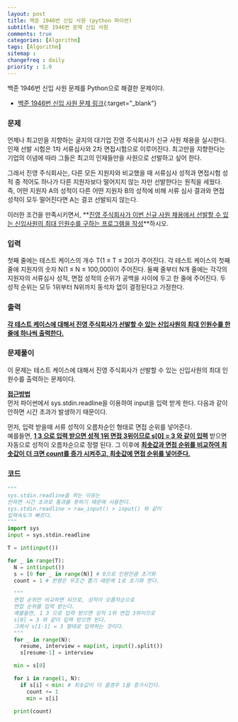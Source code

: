 ```yaml
---
layout: post
title: 백준 1946번 신입 사원 (python 파이썬)
subtitle: 백준 1946번 문제 신입 사원
comments: true
categories: [Algorithm]
tags: [Algorithm]
sitemap :
changefreq : daily
priority : 1.0
---
```

백준 1946번 신입 사원 문제를 Python으로 해결한 문제이다.  

* [백준 1946번 신입 사원 문제 링크](https://www.acmicpc.net/problem/1946){:target="_blank"}

### 문제 
언제나 최고만을 지향하는 굴지의 대기업 진영 주식회사가 신규 사원 채용을 실시한다. 인재 선발 시험은 1차 서류심사와 2차 면접시험으로 이루어진다. 최고만을 지향한다는 기업의 이념에 따라 그들은 최고의 인재들만을 사원으로 선발하고 싶어 한다.

그래서 진영 주식회사는, 다른 모든 지원자와 비교했을 때 서류심사 성적과 면접시험 성적 중 적어도 하나가 다른 지원자보다 떨어지지 않는 자만 선발한다는 원칙을 세웠다. 즉, 어떤 지원자 A의 성적이 다른 어떤 지원자 B의 성적에 비해 서류 심사 결과와 면접 성적이 모두 떨어진다면 A는 결코 선발되지 않는다.

이러한 조건을 만족시키면서, **<u>진영 주식회사가 이번 신규 사원 채용에서 선발할 수 있는 신입사원의 최대 인원수를 구하는 프로그램을 작성</u>**하시오.

### 입력
첫째 줄에는 테스트 케이스의 개수 T(1 ≤ T ≤ 20)가 주어진다. 각 테스트 케이스의 첫째 줄에 지원자의 숫자 N(1 ≤ N ≤ 100,000)이 주어진다. 둘째 줄부터 N개 줄에는 각각의 지원자의 서류심사 성적, 면접 성적의 순위가 공백을 사이에 두고 한 줄에 주어진다. 두 성적 순위는 모두 1위부터 N위까지 동석차 없이 결정된다고 가정한다.

### 출력
**<u>각 테스트 케이스에 대해서 진영 주식회사가 선발할 수 있는 신입사원의 최대 인원수를 한 줄에 하나씩 출력한다.</u>**

### 문제풀이
이 문제는 테스트 케이스에 대해서 진영 주식회사가 선발할 수 있는 신입사원의 최대 인원수를 출력하는 문제이다.


**<u>접근방법</u>**  
먼저 파이썬에서 sys.stdin.readline을 이용하여 input을 입력 받게 한다. 다음과 같이 안하면 시간 초과가 발생하기 때문이다. 

먼저, 입력 받을때 서류 성적이 오름차순인 형태로 면접 순위를 넣어준다.  
예를들면, **<u>1 3 으로 입력 받으면 성적 1위 면접 3위이므로 s[0] = 3 와 같이 입력</u>** 받으면 자동으로 성적이 오름차순으로 정렬 된다.
그 이후에 **<u>최솟값과 면접 순위를 비교하여 최솟값이 더 크면 count를 증가 시켜주고, 최솟값에 면접 순위를 넣어준다.</u>**


### 코드
```python
"""
sys.stdin.readline을 하는 이유는
안하면 시간 초과로 통과를 못하기 때문에 사용한다.
sys.stdin.readline > raw_input() > input() 와 같이
입력속도가 빠르다.
"""
import sys
input = sys.stdin.readline

T = int(input())

for _ in range(T):
  N = int(input())
  s = [0 for _ in range(N)] # 0으로 인원만큼 초기화
  count = 1 # 한명은 무조건 뽑기 때문에 1로 초기화 한다.

  """
  면접 순위만 비교하면 되므로, 성적이 오름차순으로 
  면접 순위를 입력 받는다.
  예를들면, 1 3 으로 입력 받으면 성적 1위 면접 3위이므로 
  s[0] = 3 와 같이 입력 받으면 된다.
  그래서 s[1-1] = 3 형태로 입력하는 것이다.
  """
  for _ in range(N):
    resume, interview = map(int, input().split())
    s[resume-1] = interview

  min = s[0]

  for i in range(1, N): 
    if s[i] < min: # 최솟값이 더 클경우 1을 증가시킨다.
      count += 1
      min = s[i]

  print(count)
```